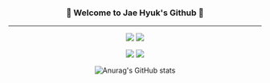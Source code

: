 <div align="center">
  
  
### 🐣 Welcome to Jae Hyuk's Github 🐣

  
<hr>


<a href="https://github.com/SeulJaeHyuk"><img src="https://hits.seeyoufarm.com/api/count/incr/badge.svg?url=https%3A%2F%2Fgithub.com%2FSeulJaehyuk&count_bg=%23000000&title_bg=%23000000&icon=github.svg&icon_color=%23E7E7E7&title=Github&edge_flat=false"/></a>
<a href="https://jaehyukcodingblog.tistory.com/"><img src="https://img.shields.io/badge/JaeHyuk Blog-E5511E?style=flat-square&logo=Blogger&logoColor=white"/></a> 
  
<a href="mailto:sjh1858321@gmail.com"><img src="https://img.shields.io/badge/Gmail-D14836?style=for-the-badge&logo=gmail&logoColor=white"/></a>
<a href="https://seuljaehyuk.github.io/"><img src="https://img.shields.io/badge/GitHub%20Pages-222222?style=for-the-badge&logo=GitHub%20Pages&logoColor=white"/></a>

  ![Anurag's GitHub stats](https://github-readme-stats.vercel.app/api?username=SeulJaeHyuk&show_icons=true&theme=algolia)

